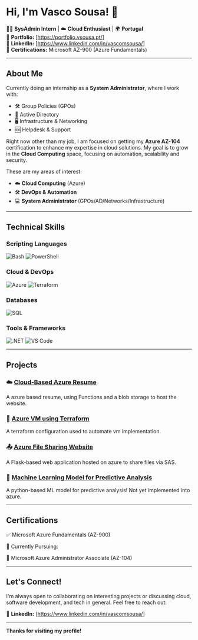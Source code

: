 # Hi, I'm Vasco Sousa! 👋

👨‍💻 **SysAdmin Intern** | ☁️ **Cloud Enthusiast** | 🌍 **Portugal**  
🔗 **Portfolio:** [https://portfolio.vsousa.pt/]  
🔗 **LinkedIn:** [https://www.linkedin.com/in/vascomsousa/]  
🔗 **Certifications:** Microsoft AZ-900 (Azure Fundamentals)

---

## About Me

Currently doing an internship as a **System Administrator**, where I work with:

- 🛠️ Group Policies (GPOs)
- 🧩 Active Directory
- 🖥️ Infrastructure & Networking
- 🆘 Helpdesk & Support

Right now other than my job, I am focused on getting my **Azure AZ-104** certification to enhance my expertise in cloud solutions. My goal is to grow in the **Cloud Computing** space, focusing on automation, scalability and security.

These are my areas of interest:
- ☁️ **Cloud Computing** (Azure)
- 🛠️ **DevOps & Automation**
- 💻 **System Administrator** (GPOs/AD/Networks/Infrastructure)

---

## Technical Skills

### Scripting Languages
![Bash](https://img.shields.io/badge/Bash-4EAA25?style=for-the-badge&logo=gnu-bash&logoColor=white)
![PowerShell](https://img.shields.io/badge/PowerShell-5391FE?style=for-the-badge&logo=shieldsdotio&logoColor=white)

### Cloud & DevOps
![Azure](https://img.shields.io/badge/Azure-0078D4?style=for-the-badge&logo=icloud&logoColor=white)
![Terraform](https://img.shields.io/badge/Terraform-623CE4?style=for-the-badge&logo=terraform&logoColor=white)

### Databases
![SQL](https://img.shields.io/badge/SQL-00758F?style=for-the-badge&logo=database&logoColor=white)


### Tools & Frameworks
![.NET](https://img.shields.io/badge/Git-F05032?style=for-the-badge&logo=git&logoColor=white)
![VS Code](https://img.shields.io/badge/VS_Code-007ACC?style=for-the-badge&logo=visual-studio-code&logoColor=white)

---

## Projects

### ☁️ [Cloud-Based Azure Resume](https://github.com/VascoC24/azure-resume)
A azure based resume, using Functions and a blob storage to host the website.

### 🔧 [Azure VM using Terraform](https://github.com/VascoC24/TerraformAzure)
A terraform configuration used to automate vm implementation.

### 📤 [Azure File Sharing Website](https://github.com/VascoC24/AzureUploadShares)
A Flask-based web application hosted on azure to share files via SAS.

### 🤖 [Machine Learning Model for Predictive Analysis](https://github.com/VascoC24/BrainMRIML)
A python-based ML model for predictive analysis! Not yet implemented into azure.

---

## Certifications

✅ Microsoft Azure Fundamentals (AZ-900)

🎯 Currently Pursuing:

🔹 Microsoft Azure Administrator Associate (AZ-104)

---

## Let's Connect!

I'm always open to collaborating on interesting projects or discussing cloud, software development, and tech in general. Feel free to reach out:

🔗 **LinkedIn:** [https://www.linkedin.com/in/vascomsousa/]

---

**Thanks for visiting my profile!**
